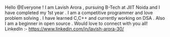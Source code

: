 Hello  @Everyone !
I am Lavish Arora , pursuing B-Tech at JIIT Noida and I have completed my 1st year .
I am a competitive programmer and love problem solving .
I have learned C,C++ and currently working on DSA .
Also I am a beginner in open source .
Would love to connect with you all!
LinkedIn :- https://www.linkedin.com/in/lavish-arora-30/
